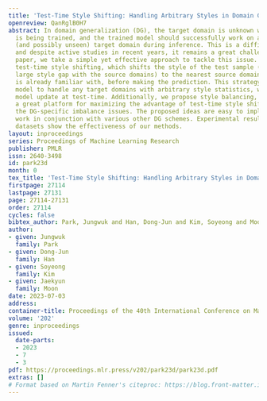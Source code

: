 ```yaml
---
title: 'Test-Time Style Shifting: Handling Arbitrary Styles in Domain Generalization'
openreview: QanRglB0H7
abstract: In domain generalization (DG), the target domain is unknown when the model
  is being trained, and the trained model should successfully work on an arbitrary
  (and possibly unseen) target domain during inference. This is a difficult problem,
  and despite active studies in recent years, it remains a great challenge. In this
  paper, we take a simple yet effective approach to tackle this issue. We propose
  test-time style shifting, which shifts the style of the test sample (that has a
  large style gap with the source domains) to the nearest source domain that the model
  is already familiar with, before making the prediction. This strategy enables the
  model to handle any target domains with arbitrary style statistics, without additional
  model update at test-time. Additionally, we propose style balancing, which provides
  a great platform for maximizing the advantage of test-time style shifting by handling
  the DG-specific imbalance issues. The proposed ideas are easy to implement and successfully
  work in conjunction with various other DG schemes. Experimental results on different
  datasets show the effectiveness of our methods.
layout: inproceedings
series: Proceedings of Machine Learning Research
publisher: PMLR
issn: 2640-3498
id: park23d
month: 0
tex_title: 'Test-Time Style Shifting: Handling Arbitrary Styles in Domain Generalization'
firstpage: 27114
lastpage: 27131
page: 27114-27131
order: 27114
cycles: false
bibtex_author: Park, Jungwuk and Han, Dong-Jun and Kim, Soyeong and Moon, Jaekyun
author:
- given: Jungwuk
  family: Park
- given: Dong-Jun
  family: Han
- given: Soyeong
  family: Kim
- given: Jaekyun
  family: Moon
date: 2023-07-03
address: 
container-title: Proceedings of the 40th International Conference on Machine Learning
volume: '202'
genre: inproceedings
issued:
  date-parts:
  - 2023
  - 7
  - 3
pdf: https://proceedings.mlr.press/v202/park23d/park23d.pdf
extras: []
# Format based on Martin Fenner's citeproc: https://blog.front-matter.io/posts/citeproc-yaml-for-bibliographies/
---
```

